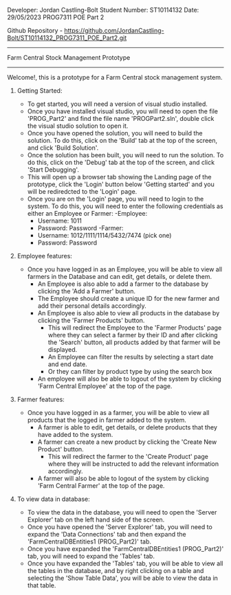 ﻿Developer: Jordan Castling-Bolt
Student Number: ST10114132
Date: 29/05/2023
PROG7311 POE Part 2

Github Repository - https://github.com/JordanCastling-Bolt/ST10114132_PROG7311_POE_Part2.git

***************************************
Farm Central Stock Management Prototype
***************************************

Welcome!, this is a prototype for a Farm Central stock management system.

1. Getting Started: 
	- To get started, you will need a version of visual studio installed. 
	- Once you have installed visual studio, you will need to open the file 'PROG_Part2' and find the file name 'PROGPart2.sln', double click the visual studio solution to open it.
	- Once you have opened the solution, you will need to build the solution. To do this, click on the 'Build' tab at the top of the screen, and click 'Build Solution'.
	- Once the solution has been built, you will need to run the solution. To do this, click on the 'Debug' tab at the top of the screen, and click 'Start Debugging'.
	- This will open up a browser tab showing the Landing page of the prototype, click the 'Login' button below 'Getting started' and you will be rediredcted to the 'Login' page.
	- Once you are on the 'Login' page, you will need to login to the system. To do this, you will need to enter the following credentials as either an Employee or Farmer:
	-Employee:
		- Username: 1011
		- Password: Password
	-Farmer:
		- Username: 1012/1111/1114/5432/7474 (pick one)
		- Password: Password
2. Employee features:
	- Once you have logged in as an Employee, you will be able to view all farmers in the Database and can edit, get details, or delete them.
		- An Employee is also able to add a farmer to the database by clicking the 'Add a Farmer' button.
		- The Employee should create a unique ID for the new farmer and add their personal details accordingly.
		- An Employee is also able to view all products in the database by clicking the 'Farmer Products' button.
			- This will redirect the Employee to the 'Farmer Products' page where they can select a farmer by their ID
			  and after clicking the 'Search' button, all products added by that farmer will be displayed.
			- An Employee can filter the results by selecting a start date and end date.
			- Or they can filter by product type by using the search box
		- An employee will also be able to logout of the system by clicking 'Farm Central Employee' at the top of the page.
3. Farmer features:
	- Once you have logged in as a farmer, you will be able to view all products that the logged in farmer added to the system.
		- A farmer is able to edit, get details, or delete products that they have added to the system.
		- A farmer can create a new product by clicking the 'Create New Product' button.
			- This will redirect the farmer to the 'Create Product' page where they will be instructed to add the relevant information accordingly.
		- A farmer will also be able to logout of the system by clicking 'Farm Central Farmer' at the top of the page. 

4. To view data in database:	
	- To view the data in the database, you will need to open the 'Server Explorer' tab on the left hand side of the screen.
	- Once you have opened the 'Server Explorer' tab, you will need to expand the 'Data Connections' tab and then expand the 'FarmCentralDBEntities1 (PROG_Part2)' tab.
	- Once you have expanded the 'FarmCentralDBEntities1 (PROG_Part2)' tab, you will need to expand the 'Tables' tab.
	- Once you have expanded the 'Tables' tab, you will be able to view all the tables in the database, and by right clicking on a table and selecting the 'Show Table Data', you will be able to view the data in that table.
